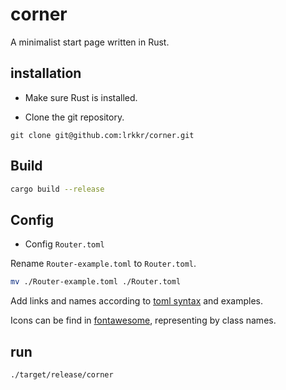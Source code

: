 # corner

A minimalist start page written in Rust.

## installation

* Make sure Rust is installed.

* Clone the git repository.

```git
git clone git@github.com:lrkkr/corner.git
```

## Build

```bash
cargo build --release
```

## Config

* Config `Router.toml`

Rename `Router-example.toml` to `Router.toml`.

```bash
mv ./Router-example.toml ./Router.toml
```

Add links and names according to [toml syntax](https://toml.io/en/) and examples.

Icons can be find in [fontawesome](https://fontawesome.com/), representing by class names.

## run

```bash
./target/release/corner
```
